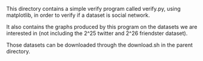 This directory contains a simple verify program called verify.py, using matplotlib, in order to verify if a dataset is social network.

It also contains the graphs produced by this program on the datasets we are interested in (not including the 2^25 twitter and 2^26 friendster dataset). 

Those datasets can be downloaded through the download.sh in the parent directory.

